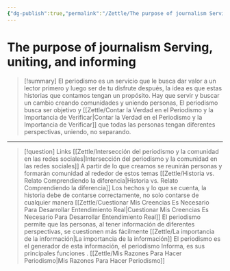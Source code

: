 ```yaml
---
{"dg-publish":true,"permalink":"/Zettle/The purpose of journalism Serving, uniting, and informing/","title":"el fin de El Periodismo","tags":["Idea"],"created":"2023-09-05T06:28:41.486-05:00","updated":"2023-09-08T20:09:56.972-05:00"}
---
```



# The purpose of journalism Serving, uniting, and informing

> [!summary] 
> El periodismo es un servicio que le busca dar valor a un lector primero y luego ser de tu disfrute después, la idea es que estas historias que contamos tengan un propósito. Hay que servir y buscar un cambio creando comunidades y uniendo personas, El periodismo busca ser objetivo y [[Zettle/Contar la Verdad en el Periodismo y la Importancia de Verificar\|Contar la Verdad en el Periodismo y la Importancia de Verificar]] que todas las personas tengan diferentes perspectivas, uniendo, no separando.

- - - 
> [!question] Links
> [[Zettle/Intersección del periodismo y la comunidad en las redes sociales\|Intersección del periodismo y la comunidad en las redes sociales]] A partir de lo que creamos se reunirán personas y formarán comunidad al rededor de estos temas
> [[Zettle/Historia vs. Relato Comprendiendo la diferencia\|Historia vs. Relato Comprendiendo la diferencia]] Los hechos y lo que se cuenta, la historia debe de contarse correctamente, no solo contarse de cualquier manera
> [[Zettle/Cuestionar Mis Creencias Es Necesario Para Desarrollar Entendimiento Real\|Cuestionar Mis Creencias Es Necesario Para Desarrollar Entendimiento Real]] El periodismo permite que las personas, al tener información de diferentes perspectivas, se cuestionen más fácilmente
> [[Zettle/La importancia de la información\|La importancia de la información]] El periodismo es el generador de esta información, el periodismo Informa, es sus principales funciones
>.
> [[Zettle/Mis Razones Para Hacer Periodismo\|Mis Razones Para Hacer Periodismo]]
